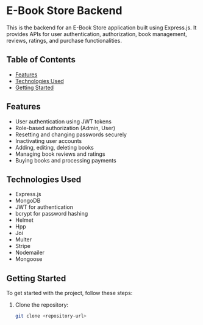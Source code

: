 # E-Book Store Backend

This is the backend for an E-Book Store application built using Express.js. It provides APIs for user authentication, authorization, book management, reviews, ratings, and purchase functionalities.

## Table of Contents

- [Features](#features)
- [Technologies Used](#technologies-used)
- [Getting Started](#getting-started)

## Features

- User authentication using JWT tokens
- Role-based authorization (Admin, User)
- Resetting and changing passwords securely
- Inactivating user accounts
- Adding, editing, deleting books
- Managing book reviews and ratings
- Buying books and processing payments

## Technologies Used

- Express.js
- MongoDB
- JWT for authentication
- bcrypt for password hashing
- Helmet
- Hpp
- Joi
- Multer
- Stripe
- Nodemailer
- Mongoose

## Getting Started

To get started with the project, follow these steps:

1. Clone the repository:

   ```bash
   git clone <repository-url>
